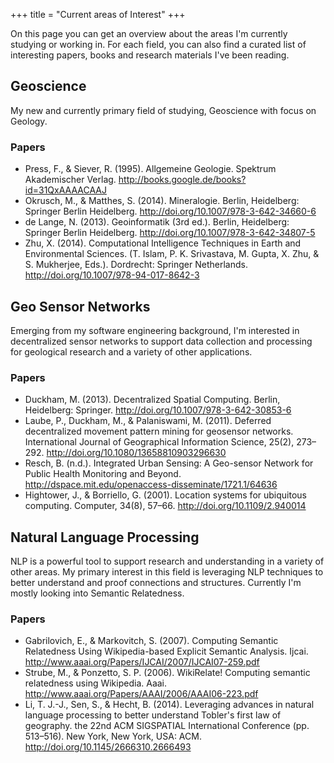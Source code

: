+++
title = "Current areas of Interest"
+++

On this page you can get an overview about the areas I'm currently studying or working in. For each field, you can also find a curated list of interesting papers, books and research materials I've been reading.

## Geoscience

My new and currently primary field of studying, Geoscience with focus on Geology.

### Papers

* Press, F., & Siever, R. (1995). Allgemeine Geologie. Spektrum Akademischer Verlag. http://books.google.de/books?id=31QxAAAACAAJ
* Okrusch, M., & Matthes, S. (2014). Mineralogie. Berlin, Heidelberg: Springer Berlin Heidelberg. http://doi.org/10.1007/978-3-642-34660-6
* de Lange, N. (2013). Geoinformatik (3rd ed.). Berlin, Heidelberg: Springer Berlin Heidelberg. http://doi.org/10.1007/978-3-642-34807-5
* Zhu, X. (2014). Computational Intelligence Techniques in Earth and Environmental Sciences. (T. Islam, P. K. Srivastava, M. Gupta, X. Zhu, & S. Mukherjee, Eds.). Dordrecht: Springer Netherlands. http://doi.org/10.1007/978-94-017-8642-3

## Geo Sensor Networks

Emerging from my software engineering background, I'm interested in decentralized sensor networks to support data collection and processing for geological research and a variety of other applications.

### Papers

* Duckham, M. (2013). Decentralized Spatial Computing. Berlin, Heidelberg: Springer. http://doi.org/10.1007/978-3-642-30853-6
* Laube, P., Duckham, M., & Palaniswami, M. (2011). Deferred decentralized movement pattern mining for geosensor networks. International Journal of Geographical Information Science, 25(2), 273–292. http://doi.org/10.1080/13658810903296630
* Resch, B. (n.d.). Integrated Urban Sensing: A Geo-sensor Network for Public Health Monitoring and Beyond. http://dspace.mit.edu/openaccess-disseminate/1721.1/64636
* Hightower, J., & Borriello, G. (2001). Location systems for ubiquitous computing. Computer, 34(8), 57–66. http://doi.org/10.1109/2.940014

## Natural Language Processing

NLP is a powerful tool to support research and understanding in a variety of other areas. My primary interest in this field is leveraging NLP techniques to better understand and proof connections and structures. Currently I'm mostly looking into Semantic Relatedness.
 
### Papers

* Gabrilovich, E., & Markovitch, S. (2007). Computing Semantic Relatedness Using Wikipedia-based Explicit Semantic Analysis. Ijcai. http://www.aaai.org/Papers/IJCAI/2007/IJCAI07-259.pdf
* Strube, M., & Ponzetto, S. P. (2006). WikiRelate! Computing semantic relatedness using Wikipedia. Aaai. http://www.aaai.org/Papers/AAAI/2006/AAAI06-223.pdf
* Li, T. J.-J., Sen, S., & Hecht, B. (2014). Leveraging advances in natural language processing to better understand Tobler's first law of geography. the 22nd ACM SIGSPATIAL International Conference (pp. 513–516). New York, New York, USA: ACM. http://doi.org/10.1145/2666310.2666493